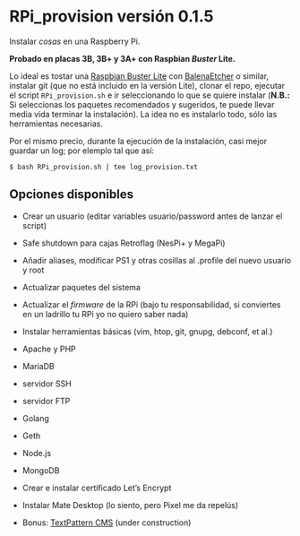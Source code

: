 # RPi_provision versión 0.1.5

Instalar *cosas* en una Raspberry Pi. 

**Probado en placas 3B, 3B+ y 3A+ con Raspbian *Buster* Lite.**

Lo ideal es tostar una [Raspbian Buster Lite](https://downloads.raspberrypi.org/raspbian_full_latest.torrent) con [BalenaEtcher](https://www.balena.io/etcher/) o similar, instalar git (que no está incluido en la versión Lite), clonar el repo, ejecutar el script `RPi_provision.sh` e ir seleccionando lo que se quiere instalar (**N.B.:** Si seleccionas los paquetes recomendados y sugeridos, te puede llevar media vida terminar la instalación). La idea no es instalarlo todo, sólo las herramientas necesarias.

Por el mismo precio, durante la  ejecución de la instalación, casi mejor guardar un log; por elemplo tal que así:

`$ bash RPi_provision.sh | tee log_provision.txt` 

## Opciones disponibles

+ Crear un usuario (editar variables usuario/password antes de lanzar el script)
+ Safe shutdown para cajas Retroflag (NesPi+ y MegaPi)
+ Añadir aliases, modificar PS1 y otras cosillas al .profile del nuevo usuario y root
+ Actualizar paquetes del sistema
+ Actualizar el *firmware* de la RPi (bajo tu responsabilidad, si conviertes en un ladrillo tu RPi yo no quiero saber nada)
+ Instalar herramientas básicas (vim, htop, git, gnupg, debconf, et al.)
+ Apache y PHP
+ MariaDB
+ servidor SSH
+ servidor FTP
+ Golang
+ Geth
+ Node.js
+ MongoDB
+ Crear e instalar certificado Let’s Encrypt
+ Instalar Mate Desktop (lo siento, pero Pixel me da repelús)

+ Bonus: [TextPattern CMS](https://textpattern.com/) (under construction)
